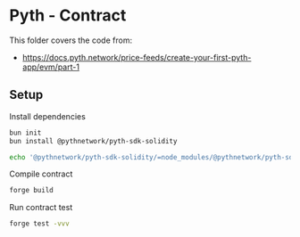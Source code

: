 # Pyth - Contract

This folder covers the code from:
- https://docs.pyth.network/price-feeds/create-your-first-pyth-app/evm/part-1

## Setup

Install dependencies
```bash
bun init
bun install @pythnetwork/pyth-sdk-solidity
```

```bash
echo '@pythnetwork/pyth-sdk-solidity/=node_modules/@pythnetwork/pyth-sdk-solidity' > remappings.txt
```

Compile contract
```bash
forge build
```

Run contract test
```bash
forge test -vvv
```
